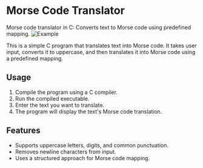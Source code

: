 # Morse Code Translator
Morse code translator in C: Converts text to Morse code using predefined mapping.
![Example](https://github.com/Bogdan016/English-to-MorseCode/assets/76945445/1a55e4ea-07ee-4d1f-944d-2c07ca3e1ca3)

This is a simple C program that translates text into Morse code. It takes user input, converts it to uppercase, and then translates it into Morse code using a predefined mapping.

## Usage

1. Compile the program using a C compiler.
2. Run the compiled executable.
3. Enter the text you want to translate.
4. The program will display the text's Morse code translation.

## Features

- Supports uppercase letters, digits, and common punctuation.
- Removes newline characters from input.
- Uses a structured approach for Morse code mapping.
